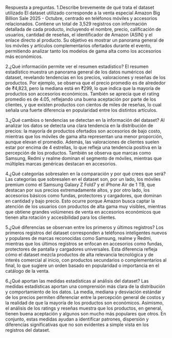 Respuesta a preguntas.
1.Describe brevemente de qué trata el dataset utilizado
El dataset utilizado corresponde a la venta especial Amazon Big Billion Sale 2025 - Octubre, centrado en teléfonos móviles y accesorios relacionados. Contiene un total de 3,529 registros con información detallada de cada producto, incluyendo el nombre, precio, calificación de usuarios, cantidad de reseñas, el identificador de Amazon (ASIN) y el enlace directo al producto. Su objetivo es mostrar un panorama general de los móviles y artículos complementarios ofertados durante el evento, permitiendo analizar tanto los modelos de gama alta como los accesorios más económicos.

2.¿Qué información permite ver el resumen estadístico?
El resumen estadístico muestra un panorama general de los datos numéricos del dataset, revelando tendencias en los precios, valoraciones y reseñas de los productos. Por ejemplo, se observa que el precio promedio es de alrededor de ₹4,823, pero la mediana está en ₹299, lo que indica que la mayoría de productos son accesorios económicos. También se aprecia que el rating promedio es de 4.05, reflejando una buena aceptación por parte de los clientes, y que existen productos con cientos de miles de reseñas, lo cual señala una fuerte diferencia en popularidad entre los distintos artículos.

3.¿Qué cambios o tendencias se detectan en la información del dataset?
Al analizar los datos se detecta una clara tendencia en la distribución de precios: la mayoría de productos ofertados son accesorios de bajo costo, mientras que los móviles de gama alta representan una menor proporción, aunque elevan el promedio. Además, las valoraciones de clientes suelen estar por encima de 4 estrellas, lo que refleja una tendencia positiva en la percepción de los productos. También se observa que marcas como Samsung, Redmi y realme dominan el segmento de móviles, mientras que múltiples marcas genéricas destacan en accesorios.

4.¿Qué categorías sobresalen en la comparación y por qué crees que será?
Las categorías que sobresalen en el dataset son, por un lado, los móviles premium como el Samsung Galaxy Z Fold7 y el iPhone Air de 1 TB, que destacan por sus precios extremadamente altos, y por otro lado, los accesorios básicos como fundas, protectores y cargadores, que dominan en cantidad y bajo precio. Esto ocurre porque Amazon busca captar la atención de los usuarios con productos de alta gama muy visibles, mientras que obtiene grandes volúmenes de venta en accesorios económicos que tienen alta rotación y accesibilidad para los clientes.

5.¿Qué diferencias se observan entre los primeros y últimos registros?
Los primeros registros del dataset corresponden a teléfonos inteligentes nuevos y populares de marcas reconocidas como Samsung, realme y Redmi, mientras que los últimos registros se enfocan en accesorios como fundas, protectores de pantalla y cargadores universales. Esta diferencia refleja cómo el dataset mezcla productos de alta relevancia tecnológica y de interés comercial al inicio, con productos secundarios o complementarios al final, lo que sugiere un orden basado en popularidad o importancia en el catálogo de la venta.

6.¿Qué aportan las medidas estadísticas al análisis del dataset?
Las medidas estadísticas aportan una comprensión más clara de la distribución y comportamiento de los datos. La media, mediana y desviación estándar de los precios permiten diferenciar entre la percepción general de costos y la realidad de que la mayoría de los productos son económicos. Asimismo, el análisis de los ratings y reseñas muestra que los productos, en general, tienen buena aceptación y algunos son mucho más populares que otros. En conjunto, estas medidas ayudan a identificar patrones, dispersión y diferencias significativas que no son evidentes a simple vista en los registros del dataset.
